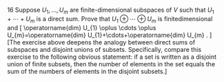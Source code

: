 16 Suppose $U_{1}, \ldots, U_{m}$ are finite-dimensional subspaces of $V$ such that $U_{1}+\cdots+U_{m}$ is a direct sum. Prove that $U_{1} \oplus \cdots \oplus U_{m}$ is finitedimensional and
\[
\operatorname{dim} U_{1} \oplus \cdots \oplus U_{m}=\operatorname{dim} U_{1}+\cdots+\operatorname{dim} U_{m} .
\]
[The exercise above deepens the analogy between direct sums of subspaces and disjoint unions of subsets. Specifically, compare this exercise to the following obvious statement: if a set is written as a disjoint union of finite subsets, then the number of elements in the set equals the sum of the numbers of elements in the disjoint subsets.]
